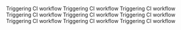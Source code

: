 Triggering CI workflow
Triggering CI workflow
Triggering CI workflow
Triggering CI workflow
Triggering CI workflow
Triggering CI workflow
Triggering CI workflow
Triggering CI workflow
Triggering CI workflow
